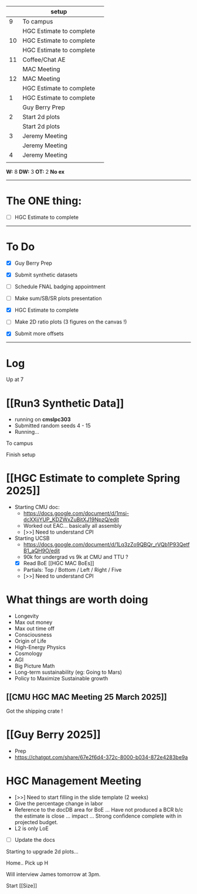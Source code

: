 
|     | setup                    |     |
| --- | ------------------------ | --- |
| 9   | To campus                |     |
|     | HGC Estimate to complete |     |
| 10  | HGC Estimate to complete |     |
|     | HGC Estimate to complete |     |
| 11  | Coffee/Chat AE           |     |
|     | MAC Meeting              |     |
| 12  | MAC Meeting              |     |
|     | HGC Estimate to complete |     |
| 1   | HGC Estimate to complete |     |
|     | Guy Berry Prep           |     |
| 2   | Start 2d plots           |     |
|     | Start 2d plots           |     |
| 3   | Jeremy Meeting           |     |
|     | Jeremy Meeting           |     |
| 4   | Jeremy Meeting           |     |
|     |                          |     |

**W:** 8 
**DW:** 3
**OT:** 2
**No ex**

---
# The ONE thing: 
- [ ] HGC Estimate to complete

---
# To Do

- [x]  Guy Berry Prep
- [x] Submit synthetic datasets
- [ ] Schedule FNAL badging appointment
- [ ] Make sum/SB/SR plots presentation
- [x] HGC Estimate to complete
- [ ]  Make 2D ratio plots (3 figures on the canvas !)
- [x] Submit more offsets


---

# Log

Up at 7 

# [[Run3 Synthetic Data]]
- running on **cmslpc303**
- Submitted random seeds 4 - 15
- Running... 

To campus

Finish setup

# [[HGC Estimate to complete Spring 2025]]
- Starting CMU doc: 
	- https://docs.google.com/document/d/1msi-dcXXjjYUP_KDZWxZuBitXJ19NpzQ/edit
	- Worked out EAC... basically all assembly 
	- [>>] Need to understand CPI
- Starting UCSB
	- https://docs.google.com/document/d/1Lq3zZo9QBQr_rVQb1P93QetfB1_aQH9O/edit
	- 90k for undergrad vs 9k at CMU and TTU ?
	- [x] Read BoE [[HGC MAC BoEs]]
	- Partials: Top / Bottom / Left / Right / Five
	- [>>] Need to understand CPI

# What things are worth doing
- Longevity
- Max out money 
- Max out time off 
- Consciousness
- Origin of Life
- High-Energy Physics
- Cosmology
- AGI 
- Big Picture Math 
- Long-term sustainability (eg: Going to Mars) 
- Policy to Maximize Sustainable growth

## [[CMU HGC MAC Meeting 25 March 2025]]


Got the shipping crate !

# [[Guy Berry 2025]]
- Prep
- https://chatgpt.com/share/67e2f6d4-372c-8000-b034-872e4283be9a


# HGC Management Meeting
- [>>] Need to start filling in the slide template (2 weeks)
- Give the percentage change in labor
- Reference to the docDB area for BoE ... Have not produced a BCR b/c the estimate is close ... impact ... Strong confidence complete with in projected budget. 
- L2 is only LoE
- [ ] Update the docs

Starting to upgrade 2d plots...

Home.. Pick up H

Will interview James tomorrow at 3pm.

Start [[Size]]
